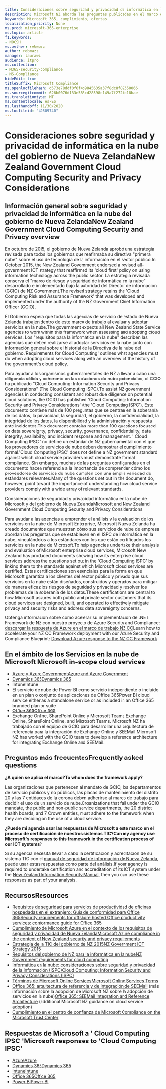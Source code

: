 ```yaml
---
title: Consideraciones sobre seguridad y privacidad de informática en la nube del gobierno de Nueva Zelanda
description: Microsoft NZ aborda las preguntas publicadas en el marco de informática en la nube de Nueva Zelanda.
keywords: Microsoft 365, cumplimiento, ofertas
localization_priority: None
ms.prod: microsoft-365-enterprise
ms.topic: article
f1.keywords:
- NOCSH
ms.author: robmazz
author: robmazz
manager: laurawi
audience: itpro
ms.collection:
- M365-security-compliance
- MS-Compliance
hideEdit: true
titleSuffix: Microsoft Compliance
ms.openlocfilehash: d573e78ddf0f6f4b9845635a37f8dc8f82350066
ms.sourcegitcommit: 626b0076d133e588cd28598c149a7f272fc18bae
ms.translationtype: MT
ms.contentlocale: es-ES
ms.lasthandoff: 11/30/2020
ms.locfileid: "49509740"
---
```

# <a name="new-zealand-government-cloud-computing-security-and-privacy-considerations"></a><span data-ttu-id="d3608-104">Consideraciones sobre seguridad y privacidad de informática en la nube del gobierno de Nueva Zelanda</span><span class="sxs-lookup"><span data-stu-id="d3608-104">New Zealand Government Cloud Computing Security and Privacy Considerations</span></span>

## <a name="new-zealand-government-cloud-computing-security-and-privacy-overview"></a><span data-ttu-id="d3608-105">Información general sobre seguridad y privacidad de informática en la nube del gobierno de Nueva Zelanda</span><span class="sxs-lookup"><span data-stu-id="d3608-105">New Zealand Government Cloud Computing Security and Privacy overview</span></span>

<span data-ttu-id="d3608-106">En octubre de 2015, el gobierno de Nueva Zelanda aprobó una estrategia revisada para todos los gobiernos que reafirmaba su directiva "primera nube" sobre el uso de tecnología de la información en el sector público.</span><span class="sxs-lookup"><span data-stu-id="d3608-106">In October 2015, the New Zealand Government endorsed a revised all-government ICT strategy that reaffirmed its 'cloud first' policy on using information technology across the public sector.</span></span> <span data-ttu-id="d3608-107">La estrategia revisada conserva el "marco de riesgo y seguridad de informática en la nube" desarrollado e implementado bajo la autoridad del Director de información (GCIO) de NZ Government.</span><span class="sxs-lookup"><span data-stu-id="d3608-107">The revised strategy retains the 'Cloud Computing Risk and Assurance Framework' that was developed and implemented under the authority of the NZ Government Chief Information Officer (GCIO).</span></span>

<span data-ttu-id="d3608-108">El Gobierno espera que todas las agencias de servicio de estado de Nueva Zelanda trabajen dentro de este marco de trabajo al evaluar y adoptar servicios en la nube.</span><span class="sxs-lookup"><span data-stu-id="d3608-108">The government expects all New Zealand State Service agencies to work within this framework when assessing and adopting cloud services.</span></span> <span data-ttu-id="d3608-109">Los "requisitos para la informática en la nube" describen las agencias que deben realizarse al adoptar servicios en la nube junto con información general sobre el historial de la Directiva de la nube del gobierno.</span><span class="sxs-lookup"><span data-stu-id="d3608-109">'Requirements for Cloud Computing' outlines what agencies must do when adopting cloud services along with an overview of the history of the government's cloud policy.</span></span>

<span data-ttu-id="d3608-110">Para ayudar a los organismos gubernamentales de NZ a llevar a cabo una diligencia sólida y coherente en las soluciones de nube potenciales, el GCIO ha publicado "Cloud Computing: Information Security and Privacy Considerations" (The Cloud Computing ISPC).</span><span class="sxs-lookup"><span data-stu-id="d3608-110">To assist NZ government agencies in conducting consistent and robust due diligence on potential cloud solutions, the GCIO has published 'Cloud Computing: Information Security and Privacy Considerations' (the 'Cloud Computing ISPC').</span></span> <span data-ttu-id="d3608-111">Este documento contiene más de 100 preguntas que se centran en la soberanía de los datos, la privacidad, la seguridad, el gobierno, la confidencialidad, la integridad de los datos, la disponibilidad y la administración y respuesta ante incidentes.</span><span class="sxs-lookup"><span data-stu-id="d3608-111">This document contains more than 100 questions focused on data sovereignty, privacy, security, governance, confidentiality, data integrity, availability, and incident response and management.</span></span> <span data-ttu-id="d3608-112">' Cloud Computing IPSC ' no define un estándar de NZ gubernamental con el que los proveedores de servicios de nube deben demostrar el cumplimiento formal.</span><span class="sxs-lookup"><span data-stu-id="d3608-112">'Cloud Computing IPSC' does not define a NZ government standard against which cloud service providers must demonstrate formal compliance.</span></span> <span data-ttu-id="d3608-113">Sin embargo, muchas de las preguntas configuradas en el documento hacen referencia a la importancia de comprender cómo los proveedores de servicios de nube cumplen con una amplia variedad de estándares relevantes.</span><span class="sxs-lookup"><span data-stu-id="d3608-113">Many of the questions set out in the document do, however, point toward the importance of understanding how cloud service providers comply with a wide array of relevant standards.</span></span>

<span data-ttu-id="d3608-114">Consideraciones de seguridad y privacidad informática en la nube de Microsoft y del gobierno de Nueva Zelanda</span><span class="sxs-lookup"><span data-stu-id="d3608-114">Microsoft and New Zealand Government Cloud Computing Security and Privacy Considerations</span></span>

<span data-ttu-id="d3608-115">Para ayudar a las agencias a emprender el análisis y la evaluación de los servicios en la nube de Microsoft Enterprise, Microsoft Nueva Zelanda ha creado documentos que muestran cómo sus servicios de nube de empresa abordan las preguntas que se establecen en el ISPC de informática en la nube, vinculándolos a los estándares con los que están certificados los servicios en la nube de Microsoft.</span><span class="sxs-lookup"><span data-stu-id="d3608-115">To help agencies undertake their analysis and evaluation of Microsoft enterprise cloud services, Microsoft New Zealand has produced documents showing how its enterprise cloud services address the questions set out in the 'Cloud Computing ISPC' by linking them to the standards against which Microsoft cloud services are certified.</span></span> <span data-ttu-id="d3608-116">Estas certificaciones son esenciales para la forma en que Microsoft garantiza a los clientes del sector público y privado que sus servicios en la nube están diseñados, construidos y operados para mitigar de manera eficaz los riesgos de seguridad y privacidad y resolver los problemas de la soberanía de los datos.</span><span class="sxs-lookup"><span data-stu-id="d3608-116">These certifications are central to how Microsoft assures both public and private sector customers that its cloud services are designed, built, and operated to effectively mitigate privacy and security risks and address data sovereignty concerns.</span></span>

<span data-ttu-id="d3608-117">Obtenga información sobre cómo acelerar su implementación de .NET Framework de NZ con nuestro proyecto de Azure Security and Compliance: [descargar la respuesta de Azure en el marco de trabajo NZ CC](https://gallery.technet.microsoft.com/Response-to-GCIO-Cloud-e117bbb9)</span><span class="sxs-lookup"><span data-stu-id="d3608-117">Learn how to accelerate your NZ CC Framework deployment with our Azure Security and Compliance Blueprint: [Download Azure response to the NZ CC Framework](https://gallery.technet.microsoft.com/Response-to-GCIO-Cloud-e117bbb9)</span></span>

## <a name="microsoft-in-scope-cloud-services"></a><span data-ttu-id="d3608-118">En el ámbito de los Servicios en la nube de Microsoft </span><span class="sxs-lookup"><span data-stu-id="d3608-118">Microsoft in-scope cloud services</span></span>

- [<span data-ttu-id="d3608-119">Azure y Azure Government</span><span class="sxs-lookup"><span data-stu-id="d3608-119">Azure and Azure Government</span></span>](https://aka.ms/AzureCompliance)
- [<span data-ttu-id="d3608-120">Dynamics 365</span><span class="sxs-lookup"><span data-stu-id="d3608-120">Dynamics 365</span></span>](https://aka.ms/d365-compliance-list)
- <span data-ttu-id="d3608-121">Intune</span><span class="sxs-lookup"><span data-stu-id="d3608-121">Intune</span></span>
- <span data-ttu-id="d3608-122">El servicio de nube de Power BI como servicio independiente o incluido en un plan o conjunto de aplicaciones de Office 365</span><span class="sxs-lookup"><span data-stu-id="d3608-122">Power BI cloud service either as a standalone service or as included in an Office 365 branded plan or suite</span></span>
- [<span data-ttu-id="d3608-123">Office 365</span><span class="sxs-lookup"><span data-stu-id="d3608-123">Office 365</span></span>](https://go.microsoft.com/fwlink/p/?LinkID=2077751)
- <span data-ttu-id="d3608-124">Exchange Online, SharePoint Online y Microsoft Teams.</span><span class="sxs-lookup"><span data-stu-id="d3608-124">Exchange Online, SharePoint Online, and Microsoft Teams.</span></span> <span data-ttu-id="d3608-125">Microsoft NZ ha trabajado con el equipo de GCIO para desarrollar una arquitectura de referencia para la integración de Exchange Online y SEEMail.</span><span class="sxs-lookup"><span data-stu-id="d3608-125">Microsoft NZ has worked with the GCIO team to develop a reference architecture for integrating Exchange Online and SEEMail.</span></span>

## <a name="frequently-asked-questions"></a><span data-ttu-id="d3608-126">Preguntas más frecuentes</span><span class="sxs-lookup"><span data-stu-id="d3608-126">Frequently asked questions</span></span>

<span data-ttu-id="d3608-127">**¿A quién se aplica el marco?**</span><span class="sxs-lookup"><span data-stu-id="d3608-127">**To whom does the framework apply?**</span></span>

<span data-ttu-id="d3608-128">Las organizaciones que pertenecen al mandato de GCIO, los departamentos de servicio públicos y no públicos, las placas de mantenimiento del distrito 20 y las 7 entidades de la corona deben adherirse al marco de trabajo para decidir el uso de un servicio de nube.</span><span class="sxs-lookup"><span data-stu-id="d3608-128">Organizations that fall under the GCIO mandate, the public and non-public service departments, the 20 district health boards, and 7 Crown entities, must adhere to the framework when they are deciding on the use of a cloud service.</span></span>

<span data-ttu-id="d3608-129">**¿Puede mi agencia usar las respuestas de Microsoft a este marco en el proceso de certificación de nuestros sistemas TIC?**</span><span class="sxs-lookup"><span data-stu-id="d3608-129">**Can my agency use Microsoft's responses to this framework in the certification process of our ICT systems?**</span></span>

<span data-ttu-id="d3608-130">Si su agencia necesita llevar a cabo la certificación y acreditación de su sistema TIC con el [manual de seguridad de información de Nueva Zelanda](https://go.microsoft.com/fwlink/p/?linkid=2099496), puede usar estas respuestas como parte del análisis.</span><span class="sxs-lookup"><span data-stu-id="d3608-130">If your agency is required to undertake certification and accreditation of its ICT system under the [New Zealand Information Security Manual](https://go.microsoft.com/fwlink/p/?linkid=2099496), then you can use these responses as part of your analysis.</span></span>

## <a name="resources"></a><span data-ttu-id="d3608-131">Recursos</span><span class="sxs-lookup"><span data-stu-id="d3608-131">Resources</span></span>

- [<span data-ttu-id="d3608-132">Requisitos de seguridad para servicios de productividad de oficinas hospedadas en el extranjero: Guía de conformidad para Office 365</span><span class="sxs-lookup"><span data-stu-id="d3608-132">Security requirements for offshore hosted Office productivity services: conformance guide for Office 365</span></span>](https://aka.ms/o365-gcio-conformance-guidance)
- [<span data-ttu-id="d3608-133">Cumplimiento de Microsoft Azure en el contexto de los requisitos de seguridad y privacidad de Nueva Zelanda</span><span class="sxs-lookup"><span data-stu-id="d3608-133">Microsoft Azure compliance in the context of New Zealand security and privacy requirements</span></span>](https://aka.ms/azurecompliancenewzealand)
- [<span data-ttu-id="d3608-134">Estrategia de la TIC del gobierno de NZ 2015</span><span class="sxs-lookup"><span data-stu-id="d3608-134">NZ Government ICT Strategy 2015</span></span>](https://www.ict.govt.nz/strategy-and-action-plan/strategy/)
- [<span data-ttu-id="d3608-135">Requisitos del gobierno de NZ para la informática en la nube</span><span class="sxs-lookup"><span data-stu-id="d3608-135">NZ Government requirements for cloud computing</span></span>](https://aka.ms/NZ-Cloud-Requirements)
- [<span data-ttu-id="d3608-136">Informática en la nube: consideraciones sobre seguridad y privacidad de la información (ISPC)</span><span class="sxs-lookup"><span data-stu-id="d3608-136">Cloud Computing: Information Security and Privacy Considerations (ISPC)</span></span>](https://www.digital.govt.nz/standards-and-guidance/technology-and-architecture/cloud-services/)
- [<span data-ttu-id="d3608-137">Términos de Microsoft Online Services</span><span class="sxs-lookup"><span data-stu-id="d3608-137">Microsoft Online Services Terms</span></span>](https://aka.ms/Online-Services-Terms)
- <span data-ttu-id="d3608-138">[Office 365: arquitectura de referencia y de integración de SEEMail](https://download.microsoft.com/download/8/5/9/859CDCEE-D293-47D8-9B6A-670B108B48E1/Microsoft_Office_365_white_paper_EN_US.pdf) (más información sobre la adopción de Microsoft NZ sobre la adopción de servicios en la nube)</span><span class="sxs-lookup"><span data-stu-id="d3608-138">[Office 365: SEEMail Integration and Reference Architecture](https://download.microsoft.com/download/8/5/9/859CDCEE-D293-47D8-9B6A-670B108B48E1/Microsoft_Office_365_white_paper_EN_US.pdf) (additional Microsoft NZ guidance on cloud service adoption)</span></span>
- [<span data-ttu-id="d3608-139">Cumplimiento en el centro de confianza de Microsoft </span><span class="sxs-lookup"><span data-stu-id="d3608-139">Compliance on the Microsoft Trust Center</span></span>](https://www.microsoft.com/trust-center/compliance/compliance-overview)

## <a name="microsoft-responses-to-cloud-computing-ipsc"></a><span data-ttu-id="d3608-140">Respuestas de Microsoft a ' Cloud Computing IPSC '</span><span class="sxs-lookup"><span data-stu-id="d3608-140">Microsoft responses to 'Cloud Computing IPSC'</span></span>

- [<span data-ttu-id="d3608-141">Azure</span><span class="sxs-lookup"><span data-stu-id="d3608-141">Azure</span></span>](https://aka.ms/Azure-NZ-response)
- [<span data-ttu-id="d3608-142">Dynamics 365</span><span class="sxs-lookup"><span data-stu-id="d3608-142">Dynamics 365</span></span>](https://aka.ms/d365-nz-response)
- [<span data-ttu-id="d3608-143">Intune</span><span class="sxs-lookup"><span data-stu-id="d3608-143">Intune</span></span>](https://aka.ms/Intune-NZ-response)
- [<span data-ttu-id="d3608-144">Office 365</span><span class="sxs-lookup"><span data-stu-id="d3608-144">Office 365</span></span>](https://aka.ms/O365-NZ-Response)
- [<span data-ttu-id="d3608-145">Power BI</span><span class="sxs-lookup"><span data-stu-id="d3608-145">Power BI</span></span>](https://download.microsoft.com/download/5/1/7/51726B9B-2E76-49C4-9D4F-A36BF025CB93/Response-to-GCIO-105-questions-Power-BI.pdf)
